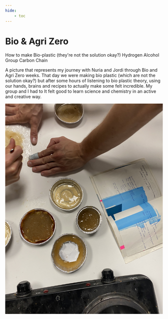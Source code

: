 ```yaml
---
hide:
    - toc
---
```


# Bio & Agri Zero

How to make Bio-plastic (they're not the solution okay?)
Hydrogen
Alcohol Group
Carbon Chain

A picture that represents my journey with Nuria and Jordi through Bio and Agri Zero weeks.
That day we were making bio plastic (which are not the solution okay?) but after some hours of listening to bio plastic theory, using our hands, brains and recipes to actually make some felt incredible.
My group and I had to
It felt good to learn science and chemistry in an active and creative way.

![](../images/bio/cook.JPG)
